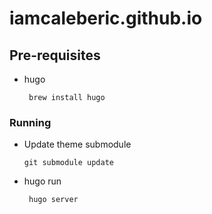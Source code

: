 # iamcaleberic.github.io

## Pre-requisites
- hugo
    ```
     brew install hugo
    ```

### Running

- Update theme submodule 

    ```
    git submodule update
    ```

- hugo run

    ```
     hugo server
    ```